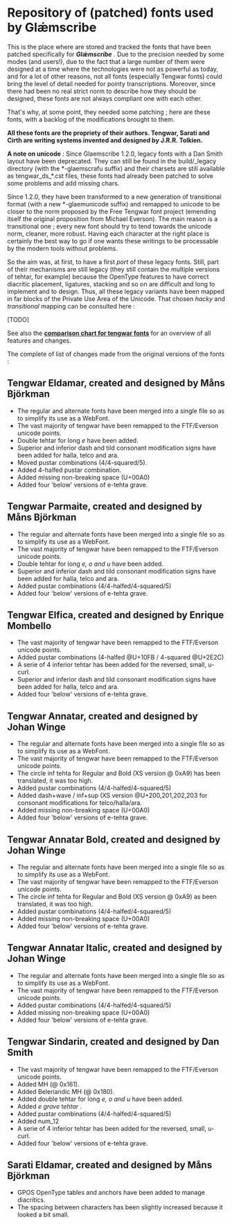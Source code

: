 # Repository of (patched) fonts used by Glǽmscribe

This is the place where are stored and tracked the fonts that have been patched specifically for **_Glǽmscribe_** . Due to the precision needed by some modes (and users!), due to the fact that a large number of them were designed at a time where the technologies were not as powerful as today, and for a lot of other reasons, not all fonts (especially Tengwar fonts) could bring the level of detail needed for pointy transcriptions. Moreover, since there had been no real strict norm to describe how they should be designed, these fonts are not always compliant one with each other.

That's why, at some point, they needed some patching ; here are these fonts, with a backlog of the modifications brought to them.

**All these fonts are the propriety of their authors. Tengwar, Sarati and Cirth are writing systems invented and designed by J.R.R. Tolkien.**

**A note on unicode** : Since Glaemscribe 1.2.0, legacy fonts with a Dan Smith layout have been deprecated. They can still be found in the build/\_legacy directory (with the \*-glaemscrafu suffix) and their charsets are still available as tengwar\_ds\_\*.cst files, these fonts had already been patched to solve some problems and add missing chars. 

Since 1.2.0, they have been transformed to a new generation of transitional format (with a new \*-glaemunicode suffix) and remapped to unicode to be closer to the norm proposed by the Free Tengwar font project (emending itself the original proposition from Michael Everson). The main reason is a transitional one ; every new font should try to tend towards the unicode norm, cleaner, more robust. Having each character at the right place is certainly the best way to go if one wants these writings to be processable by the modern tools without problems.

So the aim was, at first, to have a first *port* of these legacy fonts. Still, part of their mechanisms are still legacy (they still contain the multiple versions of tehtar, for example) because the OpenType features to have correct diacritic placement, ligatures, stacking and so on are difficult and long to implement and to design. Thus, all these legacy variants have been mapped in far blocks of the Private Use Area of the Unicode. That chosen *hacky* and *transitional* mapping can be consulted here :

[TODO]

See also the [**comparison chart for tengwar fonts**](http://htmlpreview.github.io/?https://github.com/BenTalagan/glaemscribe/blob/master/fonts/doc/glaemscribe_tengwar_fonts.html) for an overview of all features and changes.

The complete of list of changes made from the original versions of the fonts :

**Tengwar Eldamar**, created and designed by **Måns Björkman**
--------------------------------------------------------------
 
* The regular and alternate fonts have been merged into a single file so as to simplify its use as a WebFont.
* The vast majority of tengwar have been remapped to the FTF/Everson unicode points.
* Double tehtar for long _e_ have been added.
* Superior and inferior dash and tild consonant modification signs have been added for halla, telco and ara.
* Moved pustar combinations (4/4-squared/5).
* Added 4-halfed pustar combination.
* Added missing non-breaking space (U+00A0)
* Added four 'below' versions of e-tehta grave.

**Tengwar Parmaite**, created and designed by **Måns Björkman**
--------------------------------------------------------------

* The regular and alternate fonts have been merged into a single file so as to simplify its use as a WebFont.
* The vast majority of tengwar have been remapped to the FTF/Everson unicode points.
* Double tehtar for long _e, o and u_ have been added.
* Superior and inferior dash and tild consonant modification signs have been added for halla, telco and ara.
* Added pustar combinations (4/4-halfed/4-squared/5)
* Added four 'below' versions of e-tehta grave.

**Tengwar Elfica**, created and designed by **Enrique Mombello**
--------------------------------------------------------------

* The vast majority of tengwar have been remapped to the FTF/Everson unicode points.
* Added pustar combinations (4-halfed @U+10FB / 4-squared @U+2E2C)
* A serie of 4 inferior tehtar has been added for the reversed, small, u-curl.
* Superior and inferior dash and tild consonant modification signs have been added for halla, telco and ara.
* Added four 'below' versions of e-tehta grave.

**Tengwar Annatar**, created and designed by **Johan Winge**
--------------------------------------------------------------

* The regular and alternate fonts have been merged into a single file so as to simplify its use as a WebFont.
* The vast majority of tengwar have been remapped to the FTF/Everson unicode points.
* The circle inf tehta for Regular and Bold (XS version @ 0xA9) has been translated, it was too high.
* Added pustar combinations (4/4-halfed/4-squared/5)
* Added dash+wave / inf+sup (XS version @U+200,201,202,203 for consonant modifications for telco/halla/ara.
* Added missing non-breaking space (U+00A0)
* Added four 'below' versions of e-tehta grave.

**Tengwar Annatar Bold**, created and designed by **Johan Winge**
--------------------------------------------------------------

* The regular and alternate fonts have been merged into a single file so as to simplify its use as a WebFont.
* The vast majority of tengwar have been remapped to the FTF/Everson unicode points.
* The circle inf tehta for Regular and Bold (XS version @ 0xA9) as been translated, it was too high.
* Added pustar combinations (4/4-halfed/4-squared/5)
* Added missing non-breaking space (U+00A0)
* Added four 'below' versions of e-tehta grave.

**Tengwar Annatar Italic**, created and designed by **Johan Winge**
--------------------------------------------------------------

* The regular and alternate fonts have been merged into a single file so as to simplify its use as a WebFont.
* The vast majority of tengwar have been remapped to the FTF/Everson unicode points.
* Added pustar combinations (4/4-halfed/4-squared/5)
* Added missing non-breaking space (U+00A0)
* Added four 'below' versions of e-tehta grave.

**Tengwar Sindarin**, created and designed by **Dan Smith**
--------------------------------------------------------------

* The vast majority of tengwar have been remapped to the FTF/Everson unicode points.
* Added MH (@ 0x161).
* Added Beleriandic MH (@ 0x180).
* Added double tehtar for long _e, o and u_ have been added.
* Added _e grave tehtar_ . 
* Added pustar combinations (4/4-halfed/4-squared/5)
* Added num_12
* A serie of 4 inferior tehtar has been added for the reversed, small, u-curl.
* Added four 'below' versions of e-tehta grave.

  
**Sarati Eldamar**, created and designed by **Måns Björkman**
--------------------------------------------------------------

* GPOS OpenType tables and anchors have been added to manage diacritics.
* The spacing between characters has been slightly increased because it looked a bit small.



